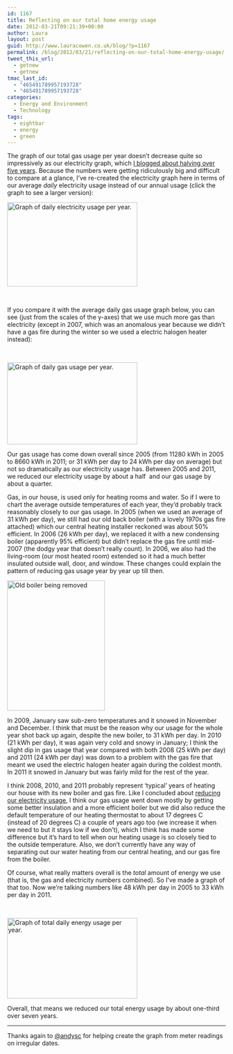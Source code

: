 ```yaml
---
id: 1167
title: Reflecting on our total home energy usage
date: 2012-03-21T09:21:39+00:00
author: Laura
layout: post
guid: http://www.lauracowen.co.uk/blog/?p=1167
permalink: /blog/2012/03/21/reflecting-on-our-total-home-energy-usage/
tweet_this_url:
  - getnew
  - getnew
tmac_last_id:
  - "465491789957193728"
  - "465491789957193728"
categories:
  - Energy and Environment
  - Technology
tags:
  - eightbar
  - energy
  - green
---
```

The graph of our total gas usage per year doesn&#8217;t decrease quite so impressively as our electricity graph, which [I blogged about halving over five years](http://www.lauracowen.co.uk/blog/2012/02/20/halving-our-electricity-usage/). Because the numbers were getting ridiculously big and difficult to compare at a glance, I&#8217;ve re-created the electricity graph here in terms of our average _daily_ electricity usage instead of our annual usage (click the graph to see a larger version):

[<img class="centered" title="Graph of daily electricity usage per year." src="http://www.lauracowen.co.uk/blog/wp-content/uploads/2012/03/electricity-day-graph-18thFeb2012-300x194.png" alt="Graph of daily electricity usage per year." width="300" height="194" />](http://lauracowen.co.uk/blog/wp-content/uploads/2012/03/electricity-day-graph-18thFeb2012.png)

&nbsp;

If you compare it with the average daily gas usage graph below, you can see (just from the scales of the y-axes) that we use much more gas than electricity (except in 2007, which was an anomalous year because we didn&#8217;t have a gas fire during the winter so we used a electric halogen heater instead):

&nbsp;

[<img class="centered" title="Graph of daily gas usage per year." src="http://www.lauracowen.co.uk/blog/wp-content/uploads/2012/03/gas-day-graph-24thFeb2012-300x189.png" alt="Graph of daily gas usage per year." width="300" height="189" />](http://lauracowen.co.uk/blog/wp-content/uploads/2012/03/gas-day-graph-24thFeb2012.png)

Our gas usage has come down overall since 2005 (from 11280 kWh in 2005 to 8660 kWh in 2011; or 31 kWh per day to 24 kWh per day on average) but not so dramatically as our electricity usage has. Between 2005 and 2011, we reduced our electricity usage by about a half  and our gas usage by about a quarter.

Gas, in our house, is used only for heating rooms and water. So if I were to chart the average outside temperatures of each year, they&#8217;d probably track reasonably closely to our gas usage. In 2005 (when we used an average of 31 kWh per day), we still had our old back boiler (with a lovely 1970s gas fire attached) which our central heating installer reckoned was about 50% efficient. In 2006 (26 kWh per day), we replaced it with a new condensing boiler (apparently 95% efficient) but didn&#8217;t replace the gas fire until mid-2007 (the dodgy year that doesn&#8217;t really count). In 2006, we also had the living-room (our most heated room) extended so it had a much better insulated outside wall, door, and window. These changes could explain the pattern of reducing gas usage year by year up till then.

[<img class="centered" title="Removing our old back boiler" src="http://www.lauracowen.co.uk/blog/wp-content/uploads/2012/03/old_boiler-225x300.jpg" alt="Old boiler being removed" width="225" height="300" />](http://lauracowen.co.uk/blog/wp-content/uploads/2012/03/old_boiler.jpg)

In 2009, January saw sub-zero temperatures and it snowed in November and December. I think that must be the reason why our usage for the whole year shot back up again, despite the new boiler, to 31 kWh per day. In 2010 (21 kWh per day), it was again very cold and snowy in January; I think the slight dip in gas usage that year compared with both 2008 (25 kWh per day) and 2011 (24 kWh per day) was down to a problem with the gas fire that meant we used the electric halogen heater again during the coldest month. In 2011 it snowed in January but was fairly mild for the rest of the year.

I think 2008, 2010, and 2011 probably represent &#8216;typical&#8217; years of heating our house with its new boiler and gas fire. Like I concluded about [reducing our electricity usage](http://www.lauracowen.co.uk/blog/2012/02/20/halving-our-electricity-usage/ "Halving our electricity usage"), I think our gas usage went down mostly by getting some better insulation and a more efficient boiler but we did also reduce the default temperature of our heating thermostat to about 17 degrees C (instead of 20 degrees C) a couple of years ago too (we increase it when we need to but it stays low if we don&#8217;t), which I think has made some difference but it&#8217;s hard to tell when our heating usage is so closely tied to the outside temperature. Also, we don&#8217;t currently have any way of separating out our water heating from our central heating, and our gas fire from the boiler.

Of course, what really matters overall is the _total_ amount of energy we use (that is, the gas and electricity numbers combined). So I&#8217;ve made a graph of that too. Now we&#8217;re talking numbers like 48 kWh per day in 2005 to 33 kWh per day in 2011.

&nbsp;

[<img class="centered" title="Graph of total daily energy usage per year." src="http://www.lauracowen.co.uk/blog/wp-content/uploads/2012/03/total-day-energy-graph-2005-2011b-300x186.png" alt="Graph of total daily energy usage per year." width="300" height="186" />](http://lauracowen.co.uk/blog/wp-content/uploads/2012/03/total-day-energy-graph-2005-2011b.png)

Overall, that means we reduced our total energy usage by about one-third over seven years.

* * *

Thanks again to [@andysc](https://twitter.com/#!/andysc) for helping create the graph from meter readings on irregular dates.